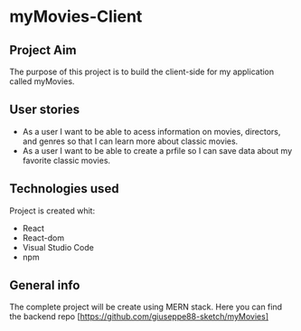 # myMovies-Client

## Project Aim 

The purpose of this project is to build the client-side for my application called myMovies.

## User stories 

* As a user I want to be able to acess information on movies, directors, and genres so that I can learn more about classic movies.
* As a user I want to be able to create a prfile so I can save data about my favorite classic movies.

## Technologies used

Project is created whit:

* React
* React-dom
* Visual Studio Code
* npm
 
## General info

The complete project will be create using MERN stack. Here you can find the backend repo [https://github.com/giuseppe88-sketch/myMovies]